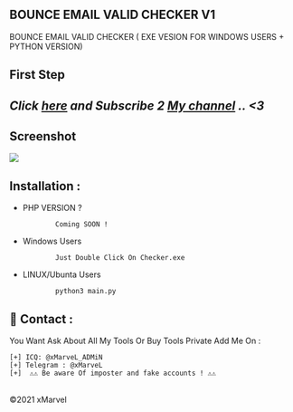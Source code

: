 ## BOUNCE EMAIL VALID CHECKER V1
BOUNCE EMAIL VALID CHECKER ( EXE VESION FOR WINDOWS USERS + PYTHON VERSION)

**First Step**
----------
*Click <a href="https://www.youtube.com/channel/UCfhInXKGVkbMg7-v6L_Lbgw">here</a> and Subscribe 2 <a href="https://www.youtube.com/channel/UCfhInXKGVkbMg7-v6L_Lbgw">My channel</a> .. <3*
----------
<h2>Screenshot</h2>

<img src="https://i.imgur.com/1BnauXz.png" style="max-width:100%;">

Installation : 
------
         
    
 - PHP VERSION ?
   
               Coming SOON !
 - Windows Users
   
               Just Double Click On Checker.exe
 - LINUX/Ubunta Users
   
               python3 main.py
               

📧 Contact :
------
You Want Ask About All My Tools Or Buy Tools Private Add Me On : 
```
[+] ICQ: @xMarveL_ADMiN
[+] Telegram : @xMarveL
[+]  ⚠️⚠️ Be aware Of imposter and fake accounts ! ⚠️⚠️ 
```

<br>©2021 xMarvel
